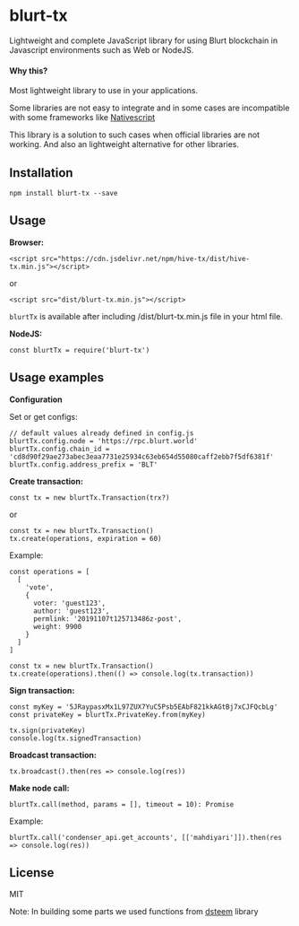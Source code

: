 # blurt-tx

Lightweight and complete JavaScript library for using Blurt blockchain in Javascript environments such as Web or NodeJS.

#### Why this?

Most lightweight library to use in your applications.

Some libraries are not easy to integrate and in some cases are incompatible with some frameworks like [Nativescript](https://www.nativescript.org/)

This library is a solution to such cases when official libraries are not working. And also an lightweight alternative for other libraries.

## Installation

```
npm install blurt-tx --save
```

## Usage

**Browser:**

```
<script src="https://cdn.jsdelivr.net/npm/hive-tx/dist/hive-tx.min.js"></script>
```

or

```
<script src="dist/blurt-tx.min.js"></script>
```

`blurtTx` is available after including /dist/blurt-tx.min.js file in your html file.

**NodeJS:**

```
const blurtTx = require('blurt-tx')
```

## Usage examples

**Configuration**

Set or get configs:

```
// default values already defined in config.js
blurtTx.config.node = 'https://rpc.blurt.world'
blurtTx.config.chain_id = 'cd8d90f29ae273abec3eaa7731e25934c63eb654d55080caff2ebb7f5df6381f'
blurtTx.config.address_prefix = 'BLT'
```

**Create transaction:**

```
const tx = new blurtTx.Transaction(trx?)
```

or

```
const tx = new blurtTx.Transaction()
tx.create(operations, expiration = 60)
```

Example:

```
const operations = [
  [
    'vote',
    {
      voter: 'guest123',
      author: 'guest123',
      permlink: '20191107t125713486z-post',
      weight: 9900
    }
  ]
]

const tx = new blurtTx.Transaction()
tx.create(operations).then(() => console.log(tx.transaction))
```

**Sign transaction:**

```
const myKey = '5JRaypasxMx1L97ZUX7YuC5Psb5EAbF821kkAGtBj7xCJFQcbLg'
const privateKey = blurtTx.PrivateKey.from(myKey)

tx.sign(privateKey)
console.log(tx.signedTransaction)
```

**Broadcast transaction:**

```
tx.broadcast().then(res => console.log(res))
```

**Make node call:**

```
blurtTx.call(method, params = [], timeout = 10): Promise
```

Example:

```
blurtTx.call('condenser_api.get_accounts', [['mahdiyari']]).then(res => console.log(res))
```

## License

MIT

Note: In building some parts we used functions from [dsteem](https://github.com/jnordberg/dsteem) library
